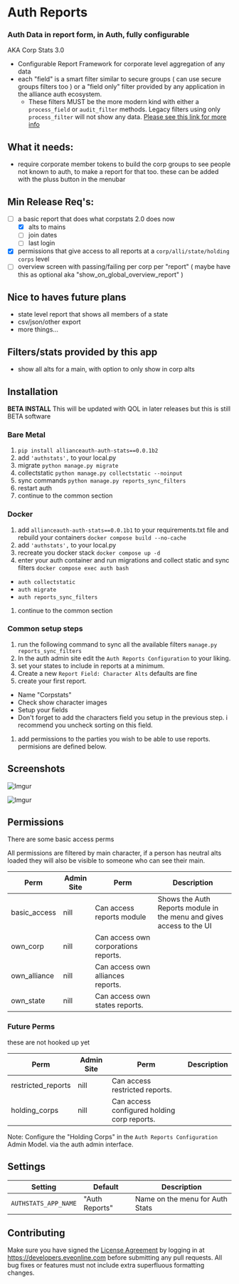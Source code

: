 # Auth Reports

### Auth Data in report form, in Auth, fully configurable

AKA Corp Stats 3.0

- Configurable Report Framework for corporate level aggregation of any data
- each "field" is a smart filter similar to secure groups ( can use secure groups filters too ) or a "field only" filter provided by any application in the alliance auth ecosystem.
  - These filters MUST be the more modern kind with either a `process_field` or `audit_filter` methods. Legacy filters using only `process_filter` will not show any data. [Please see this link for more info](https://github.com/Solar-Helix-Independent-Transport/allianceauth-secure-groups/blob/main/THRID_PARTY.md)

## What it needs:

- require corporate member tokens to build the corp groups to see people not known to auth, to make a report for that too. these can be added with the pluss button in the menubar

## Min Release Req's:

- [ ] a basic report that does what corpstats 2.0 does now
  - [x] alts to mains
  - [ ] join dates
  - [ ] last login
- [x] permissions that give access to all reports at a `corp/alli/state/holding corps` level
- [ ] overview screen with passing/failing per corp per "report" ( maybe have this as optional aka "show_on_global_overview_report" )

## Nice to haves future plans

- state level report that shows all members of a state
- csv/json/other export
- more things...

## Filters/stats provided by this app

- show all alts for a main, with option to only show in corp alts

## Installation

**BETA INSTALL** This will be updated with QOL in later releases but this is still BETA software

### Bare Metal

1. `pip install allianceauth-auth-stats==0.0.1b2`
1. add `'authstats',` to your local.py
1. migrate `python manage.py migrate`
1. collectstatic `python manage.py collectstatic --noinput`
1. sync commands `python manage.py reports_sync_filters`
1. restart auth
1. continue to the common section

### Docker

1. add `allianceauth-auth-stats==0.0.1b1` to your requirements.txt file and rebuild your containers `docker compose build --no-cache`
1. add `'authstats',` to your local.py
1. recreate you docker stack `docker compose up -d`
1. enter your auth container and run migrations and collect static and sync filters `docker compose exec auth bash`

- `auth collectstatic`
- `auth migrate`
- `auth reports_sync_filters`

1. continue to the common section

### Common setup steps

1. run the following command to sync all the available filters `manage.py reports_sync_filters`
1. In the auth admin site edit the `Auth Reports Configuration` to your liking.
1. set your states to include in reports at a minimum.
1. Create a new `Report Field: Character Alts` defaults are fine
1. create your first report.

- Name "Corpstats"
- Check show character images
- Setup your fields
- Don't forget to add the characters field you setup in the previous step. i recommend you uncheck sorting on this field.

1. add permissions to the parties you wish to be able to use reports. permisions are defined below.

## Screenshots

![Imgur](https://i.imgur.com/FhCpfMC.png)

![Imgur](https://i.imgur.com/MCV0zWX.png)

## Permissions

There are some basic access perms

All permissions are filtered by main character, if a person has neutral alts loaded they will also be visible to someone who can see their main.

| Perm         | Admin Site | Perm                                 | Description                                                          |
| ------------ | ---------- | ------------------------------------ | -------------------------------------------------------------------- |
| basic_access | nill       | Can access reports module            | Shows the Auth Reports module in the menu and gives access to the UI |
| own_corp     | nill       | Can access own corporations reports. |                                                                      |
| own_alliance | nill       | Can access own alliances reports.    |                                                                      |
| own_state    | nill       | Can access own states reports.       |                                                                      |

### Future Perms

these are not hooked up yet

| Perm               | Admin Site | Perm                                        | Description |
| ------------------ | ---------- | ------------------------------------------- | ----------- |
| restricted_reports | nill       | Can access restricted reports.              |             |
| holding_corps      | nill       | Can access configured holding corp reports. |             |

Note: Configure the "Holding Corps" in the `Auth Reports Configuration` Admin Model. via the auth admin interface.

## Settings

| Setting              | Default        | Description                     |
| -------------------- | -------------- | ------------------------------- |
| `AUTHSTATS_APP_NAME` | "Auth Reports" | Name on the menu for Auth Stats |

## Contributing

Make sure you have signed the [License Agreement](https://developers.eveonline.com/resource/license-agreement) by logging in at https://developers.eveonline.com before submitting any pull requests. All bug fixes or features must not include extra superfluous formatting changes.
